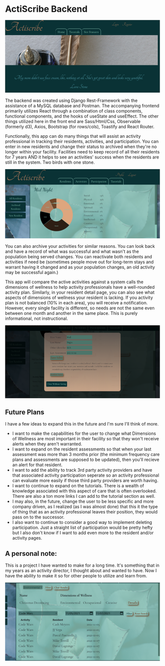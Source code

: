 # ActiScribe Backend

![Non-Member Home Page](https://github.com/Midnight-Sighs/ActiScribe_FrontEnd/blob/main/src/Screenshots/AnonHome.png)

The backend was created using Django Rest-Framework with the assistance of a MySQL database and Postman.  The accompanying frontend primarily utilizes React through a combination of class components, functional components, and the hooks of useState and useEffect.  The other things utilized here in the front end are Sass/Html/Css, Observable (formerly d3), Axios, Bootstrap (for rows/cols), Toastify and React Router. 

Functionally, this app can do many things that will assist an activity professional in tracking their residents, activities, and participation.  You can enter in new residents and change their status to archived when they're no longer within your facility.  Facilities need to keep record of all their residents for 7 years AND it helps to see an activities' success when the residents are still in the system.  Two birds with one stone. 

![Non-Member Home Page](https://github.com/Midnight-Sighs/ActiScribe_FrontEnd/blob/main/src/Screenshots/ResidentDetail.png)

You can also archive your activities for similar reasons.  You can look back and have a record of what was successful and what wasn't as the population being served changes.  You can reactivate both residents and activities if need be (sometimes people move out for long-term stays and warrant having it changed and as your population changes, an old activity may be successful again.)

This app will compare the active activities against a system calls the dimensions of wellness to help activity professionals have a well-rounded activity plan.  Similarly, in your resident detail page, you can also see what aspects of dimensions of wellness your resident is lacking.  If you activity plan is not balanced (10% in each area), you will receive a notification.  However, every single facility is different, so needs are not the same even between one month and another in the same place.  This is purely informational, not instructional.  

![Modal/Edits](https://github.com/Midnight-Sighs/ActiScribe_FrontEnd/blob/main/src/Screenshots/Modal.png)

## Future Plans
I have a few ideas to expand this in the future and I'm sure I'll think of more.   
- I want to make the capabilities for the user to change what Dimensions of Wellness are most important in their facility so that they won't receive alerts when they aren't warranted.
- I want to expand on the resident assessments so that when your last assessment was more than 3 months prior (the minimum frequency care plans and assessments are supposed to be updated), then you'll recieve an alert for that resident.  
- I want to add the ability to track 3rd party activity providers and have that associated activity participation seperate so an activity professional can evaluate more easily if those third party providers are worth having.  
- I want to continue to expand on the tutorials.  There is a wealth of knowledge associated with this aspect of care that is often overlooked.  There are also a ton more links I can add to the tutorial section as well.  
- I may also, in the future, change the user to be less specific and more company driven, as I realized (as I was almost done) that this it the type of thing that as an activity professional leaves their position, they would pass on to the successor.  
- I also want to continue to consider a good way to implement deleting participation.  Just a straight list of participation would be pretty hefty but I also don't know if I want to add even more to the resident and/or activity pages.  

## A personal note:
This is a project I have wanted to make for a long time.  It's something that in my years as an activity director, I thought about and wanted to have.  Now I have the ability to make it so for other people to utilize and learn from.

![Modal/Edits](https://github.com/Midnight-Sighs/ActiScribe_FrontEnd/blob/main/src/Screenshots/Filter.png)

